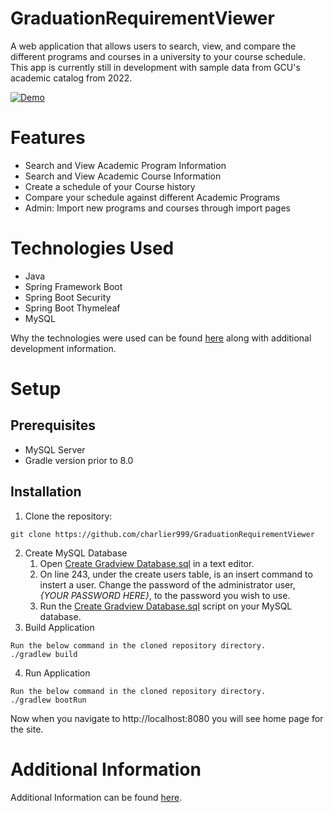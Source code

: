 # GraduationRequirementViewer
A web application that allows users to search, view, and compare the different programs and courses in a university to your course schedule. This app is currently still in development with sample data from GCU's academic catalog from 2022. 

[![Demo](https://img.youtube.com/vi/ohuQ9Zoh8X0/hqdefault.jpg)](https://youtu.be/ohuQ9Zoh8X0)

# Features
- Search and View Academic Program Information
- Search and View Academic Course Information
- Create a schedule of your Course history
- Compare your schedule against different Academic Programs
- Admin: Import new programs and courses through import pages

# Technologies Used
- Java
- Spring Framework Boot
- Spring Boot Security
- Spring Boot Thymeleaf
- MySQL

Why the technologies were used can be found [here](/README/CapstoneDetails.md) along with additional development information.

# Setup
## Prerequisites
- MySQL Server
- Gradle version prior to 8.0

## Installation
1. Clone the repository:
```
git clone https://github.com/charlier999/GraduationRequirementViewer
```
2. Create MySQL Database
    1. Open [Create Gradview Database.sql](/Create%20Gradview%20Database.sql) in a text editor.
    2. On line 243, under the create users table, is an insert command to instert a user. Change the password of the administrator user, *{YOUR PASSWORD HERE}*, to the password you wish to use.
    3. Run the [Create Gradview Database.sql](/Create%20Gradview%20Database.sql) script on your MySQL database.
3. Build Application
```
Run the below command in the cloned repository directory.
./gradlew build
```
4. Run Application
```
Run the below command in the cloned repository directory.
./gradlew bootRun
```
Now when you navigate to http://localhost:8080 you will see home page for the site.


# Additional Information
Additional Information can be found [here](/README/CapstoneDetails.md).